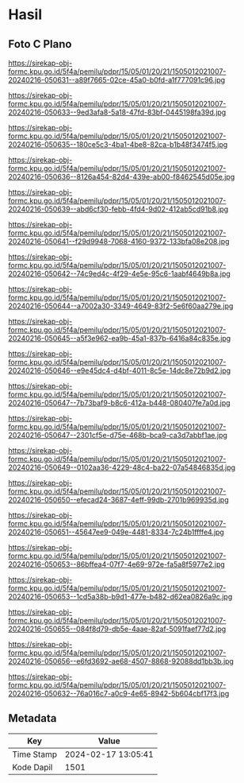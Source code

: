 # Hasil

## Foto C Plano

https://sirekap-obj-formc.kpu.go.id/5f4a/pemilu/pdpr/15/05/01/20/21/1505012021007-20240216-050631--a89f7665-02ce-45a0-b0fd-a1f777091c96.jpg

https://sirekap-obj-formc.kpu.go.id/5f4a/pemilu/pdpr/15/05/01/20/21/1505012021007-20240216-050633--9ed3afa8-5a18-47fd-83bf-0445198fa39d.jpg

https://sirekap-obj-formc.kpu.go.id/5f4a/pemilu/pdpr/15/05/01/20/21/1505012021007-20240216-050635--180ce5c3-4ba1-4be8-82ca-b1b48f3474f5.jpg

https://sirekap-obj-formc.kpu.go.id/5f4a/pemilu/pdpr/15/05/01/20/21/1505012021007-20240216-050636--8126a454-82d4-439e-ab00-f8462545d05e.jpg

https://sirekap-obj-formc.kpu.go.id/5f4a/pemilu/pdpr/15/05/01/20/21/1505012021007-20240216-050639--abd6cf30-febb-4fd4-9d02-412ab5cd91b8.jpg

https://sirekap-obj-formc.kpu.go.id/5f4a/pemilu/pdpr/15/05/01/20/21/1505012021007-20240216-050641--f29d9948-7068-4160-9372-133bfa08e208.jpg

https://sirekap-obj-formc.kpu.go.id/5f4a/pemilu/pdpr/15/05/01/20/21/1505012021007-20240216-050642--74c9ed4c-4f29-4e5e-95c6-1aabf4649b8a.jpg

https://sirekap-obj-formc.kpu.go.id/5f4a/pemilu/pdpr/15/05/01/20/21/1505012021007-20240216-050644--a7002a30-3349-4649-83f2-5e6f60aa279e.jpg

https://sirekap-obj-formc.kpu.go.id/5f4a/pemilu/pdpr/15/05/01/20/21/1505012021007-20240216-050645--a5f3e962-ea9b-45a1-837b-6416a84c835e.jpg

https://sirekap-obj-formc.kpu.go.id/5f4a/pemilu/pdpr/15/05/01/20/21/1505012021007-20240216-050646--e9e45dc4-d4bf-4011-8c5e-14dc8e72b9d2.jpg

https://sirekap-obj-formc.kpu.go.id/5f4a/pemilu/pdpr/15/05/01/20/21/1505012021007-20240216-050647--7b73baf9-b8c6-412a-b448-080407fe7a0d.jpg

https://sirekap-obj-formc.kpu.go.id/5f4a/pemilu/pdpr/15/05/01/20/21/1505012021007-20240216-050647--2301cf5e-d75e-468b-bca9-ca3d7abbf1ae.jpg

https://sirekap-obj-formc.kpu.go.id/5f4a/pemilu/pdpr/15/05/01/20/21/1505012021007-20240216-050649--0102aa36-4229-48c4-ba22-07a54846835d.jpg

https://sirekap-obj-formc.kpu.go.id/5f4a/pemilu/pdpr/15/05/01/20/21/1505012021007-20240216-050650--efecad24-3687-4eff-99db-2701b969935d.jpg

https://sirekap-obj-formc.kpu.go.id/5f4a/pemilu/pdpr/15/05/01/20/21/1505012021007-20240216-050651--45647ee9-049e-4481-8334-7c24b1ffffe4.jpg

https://sirekap-obj-formc.kpu.go.id/5f4a/pemilu/pdpr/15/05/01/20/21/1505012021007-20240216-050653--86bffea4-07f7-4e69-972e-fa5a8f5977e2.jpg

https://sirekap-obj-formc.kpu.go.id/5f4a/pemilu/pdpr/15/05/01/20/21/1505012021007-20240216-050653--1cd5a38b-b9d1-477e-b482-d62ea0826a9c.jpg

https://sirekap-obj-formc.kpu.go.id/5f4a/pemilu/pdpr/15/05/01/20/21/1505012021007-20240216-050655--084f8d79-db5e-4aae-82af-5091faef77d2.jpg

https://sirekap-obj-formc.kpu.go.id/5f4a/pemilu/pdpr/15/05/01/20/21/1505012021007-20240216-050656--e6fd3692-ae68-4507-8868-92088dd1bb3b.jpg

https://sirekap-obj-formc.kpu.go.id/5f4a/pemilu/pdpr/15/05/01/20/21/1505012021007-20240216-050632--76a016c7-a0c9-4e65-8942-5b604cbf17f3.jpg


## Metadata

| Key        | Value               |
| ---------- | ------------------- |
| Time Stamp | 2024-02-17 13:05:41 |
| Kode Dapil | 1501                |



